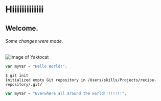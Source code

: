 # Hiiiiiiiiiiiii
## Welcome.
###### Some changes were made.
![Image of Yaktocat](https://octodex.github.com/images/yaktocat.png)
``` javascript
var myVar = "Hello World!";
```
```
$ git init
Initialized empty Git repository in /Users/skills/Projects/recipe-repository/.git/
```
``` javascript
var myVar = "Everwhere all around the world!!!!!!!!";
```
